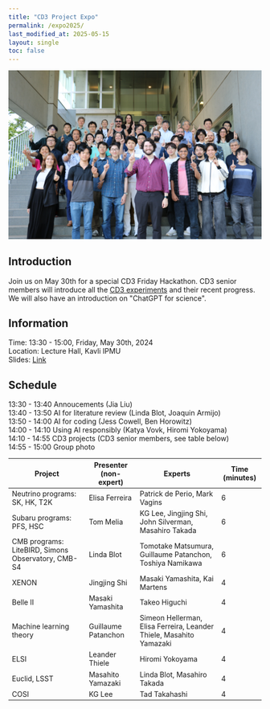 ```yaml
---
title: "CD3 Project Expo"
permalink: /expo2025/
last_modified_at: 2025-05-15
layout: single
toc: false
---
```


![expo2024_group](/_images/expo2024_group_photo.JPG)
## Introduction

Join us on May 30th for a special CD3 Friday Hackathon. CD3 senior members will introduce all the [CD3 experiments](https://cd3.ipmu.jp/projects/) and their recent progress. 
We will also have an introduction on "ChatGPT for science". 

## Information

Time: 13:30 - 15:00, Friday, May 30th, 2024 \
Location: Lecture Hall, Kavli IPMU \
Slides: [Link](https://docs.google.com/presentation/d/1Extf6KgM3bxbLvXIu5QdhRI7_cl5dys2Vn9L-wAPddE/)

## Schedule

13:30 - 13:40 Annoucements (Jia Liu) \
13:40 - 13:50 AI for literature review (Linda Blot, Joaquin Armijo) \
13:50 - 14:00 AI for coding (Jess Cowell, Ben Horowitz) \
14:00 - 14:10 Using AI responsibly (Katya Vovk, Hiromi Yokoyama) \
14:10 - 14:55 CD3 projects (CD3 senior members, see table below) \
14:55 - 15:00 Group photo

| Project                                            | Presenter (non-expert) | Experts                                                             | Time (minutes) |
|----------------------------------------------------|------------------------|---------------------------------------------------------------------|----------------|
| Neutrino programs: SK, HK, T2K                     | Elisa Ferreira         | Patrick de Perio, Mark Vagins                                       |              6 |
| Subaru programs: PFS, HSC                          | Tom Melia              | KG Lee, Jingjing Shi, John Silverman, Masahiro Takada               |              6 |
| CMB programs: LiteBIRD, Simons Observatory, CMB-S4 | Linda Blot             | Tomotake Matsumura, Guillaume Patanchon, Toshiya Namikawa           |              6 |
| XENON                                              | Jingjing Shi           | Masaki Yamashita, Kai Martens                                       |              4 |
| Belle II                                           | Masaki Yamashita       | Takeo Higuchi                                                       |              4 |
| Machine learning theory                            | Guillaume Patanchon    | Simeon Hellerman, Elisa Ferreira, Leander Thiele, Masahito Yamazaki |              4 |
| ELSI                                               | Leander Thiele         | Hiromi Yokoyama                                                     |              4 |
| Euclid, LSST                                       | Masahito Yamazaki      | Linda Blot, Masahiro Takada                                         |              4 |
| COSI                                               | KG Lee                 | Tad Takahashi                                                       |              4 |
